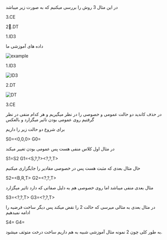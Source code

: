 در این مثال 3 روش را بررسی میکنیم که به صورت زیر میباشد

3.CE

2.ِDT

1.ID3

داده های آموزشی ما

![example](https://user-images.githubusercontent.com/94211519/146635000-ed72abc9-8bf0-446e-bb9c-047a90dd506c.PNG)

1.ID3

![ID3](https://user-images.githubusercontent.com/94211519/146635073-d4ac4fb8-440b-4fe5-9023-f88a1dd67c79.jpg)


2.DT

![DT](https://user-images.githubusercontent.com/94211519/146635084-0d541761-c5bc-41b6-8672-db466d668eac.jpg)


3.CE

در حذف کاندید دو حالت عمومی و خصوصی را در نظر میگیریم و هر کدام منفی در نظر گرفتیم روی عمومی بودن تاثیر میگزارد و بالعکس

برای شروع دو حالت زیر را داریم

S0=<0,0,0>
G0=<?,?,?>

در مثال اول کلاس منفی هست پس عمومی بودن تغییر میکند

S1=S2
G1=<S,?,?><?,B,?><?,?,T>

حال مثال بعدی که  مثبت هست پس در خصوصی مقادیر را جایگزاری میکنیم

S2=<B,R,T>
G2=<?,?,T>

مثال بعدی منفی میباشد اما روی خصوصی هم به دلیل صفاتی که دارد تاثیر میگزارد

S3=<?,?,T>
G3=<?,?,T>

در مثال بعدی به مثالی میرسی که حالت 2 را نقض میکند پس دیگر ساخت فرضیه را ادامه نمیدهیم

S4=<?,?,?>
G4=<?,?,?>


به طور کلی چون 2 نمونه مثال آموزشی شبیه به هم داریم ساخت درخت متوثف میشود.
